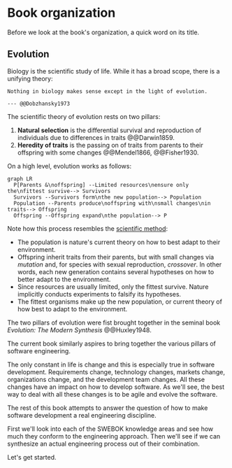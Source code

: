 # Book organization

Before we look at the book's organization, a quick word on its title.


## Evolution

Biology is the scientific study of life.
While it has a broad scope, there is a unifying theory:

```admonish info "Quote"
Nothing in biology makes sense except in the light of evolution.

--- @@Dobzhansky1973
```

The scientific theory of evolution rests on two pillars:

1. **Natural selection** is the differential survival and reproduction of individuals due to differences in traits
  @@Darwin1859.
2. **Heredity of traits** is the passing on of traits from parents to their offspring with some changes @@Mendel1866,
  @@Fisher1930.

On a high level, evolution works as follows:

```mermaid
graph LR
  P[Parents &\noffspring] --Limited resources\nensure only the\nfittest survive--> Survivors
  Survivors --Survivors form\nthe new population--> Population
  Population --Parents produce\noffspring with\nsmall changes\nin traits--> Offspring
  Offspring --Offspring expand\nthe population--> P
```

Note how this process resembles the [scientific method](engineering.md#science):

- The population is nature's current theory on how to best adapt to their environment.
- Offspring inherit traits from their parents, but with small changes via _mutation_ and, for species with
  sexual reproduction, _crossover_.
  In other words, each new generation contains several hypotheses on how to better adapt to the environment.
- Since resources are usually limited, only the fittest survive.
  Nature implicitly conducts experiments to falsify its hypotheses.
- The fittest organisms make up the new population, or current theory of how best to adapt to the environment.

The two pillars of evolution were fist brought together in the seminal book _Evolution: The Modern Synthesis_
@@Huxley1948.

The current book similarly aspires to bring together the various pillars of software engineering.

The only constant in life is change and this is especially true in software development.
Requirements change, technology changes, markets change, organizations change, and the development team changes.
All these changes have an impact on how to develop software.
As we'll see, the best way to deal with all these changes is to be agile and evolve the software.

The rest of this book attempts to answer the question of how to make software development a real engineering discipline.

First we'll look into each of the SWEBOK knowledge areas and see how much they conform to the engineering approach.
Then we'll see if we can synthesize an actual engineering process out of their combination.

Let's get started.
